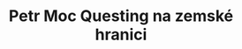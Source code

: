 ---
id: 0f955827-df8c-42b1-9459-3b6991c3cb1a
title: "Petr Moc Questing na zemské hranici"
price: 48000
year: 2015
description: "Tento originální projekt si získal podporu Nadačního fondu díky svému zajímavému nápadu na zviditelnění zemské hranice procházející Fulnekem formou zážitkové hry pro návštěvníky. Projekt využívá současného trendu aktivního kulturního turismu pro zviditelnění Fulnecka a probuzení zájmu o jeho kulturní dědictví."
kouskovani: false
locationName: undefined
position:
  lng: 18.0500718895889
  lat: 49.70742382392442
---